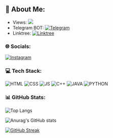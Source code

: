 ## 💫 About Me:

<!-- **Shadow-Captain/Shadow-Captain** is a ✨ _special_ ✨ repository because its `README.md` (this file) appears on your GitHub profile. -->

- Views: [![](https://visitcount.itsvg.in/api?id=shadow-captain&label=Profile%20Views&color=0&icon=2&pretty=true)](https://visitcount.itsvg.in)
- Telegram BOT: [![Telegram](https://img.shields.io/badge/Telegram-%232CA5E0.svg?logo=telegram&logoColor=white)](https://t.me/StarkIMC_Bot)
- Linktree: [![Linktree](https://img.shields.io/badge/Linktree-%23F39F37.svg?logo=linktree&logoColor=white)](https://www.linktree.com/Sr.Shelby)


### 🌐 Socials:
[![Instagram](https://img.icons8.com/fluency/48/000000/instagram-new.png)](https://instagram.com/sr_shelby02) 


### 💻 Tech Stack:
![HTML](https://deviconapi.vercel.app/html5?color=E54D26ff&size=40)
![CSS](https://deviconapi.vercel.app/css3?color=3D8FC6FF&size=40)
![JS](https://deviconapi.vercel.app/javascript?color=F0DB4FFF&size=40)
![C++](https://deviconapi.vercel.app/cplusplus?color=9C033Aff&size=40)
![JAVA](https://deviconapi.vercel.app/java?color=EA2D2Eff&size=40)
![PYTHON](https://deviconapi.vercel.app/python?size=40)


### 📊 GitHub Stats:
![Top Langs](https://github-readme-stats.vercel.app/api/top-langs/?username=Shadow-Captain&layout=compact&theme=cobalt2)

![Anurag's GitHub stats](https://github-readme-stats.vercel.app/api?username=Shadow-Captain&show_icons=true&theme=cobalt2)

[![GitHub Streak](http://github-readme-streak-stats.herokuapp.com?user=Shadow-Captain&theme=cobalt2&border_radius=10&locale=es&date_format=j%20M%5B%20Y%5D&card_width=470)](https://git.io/streak-stats)


